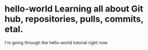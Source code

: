 # hello-world Learning all about Git hub, repositories, pulls, commits, etal. 
I'm going through the hello-world tutorial right now.

